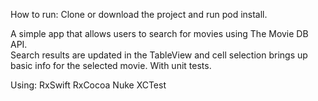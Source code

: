 How to run:
Clone or download the project and run pod install.

A simple app that allows users to search for movies using The Movie DB API.  
Search results are updated in the TableView and cell selection brings up basic info for the selected movie.
With unit tests.

Using:
RxSwift
RxCocoa
Nuke
XCTest
